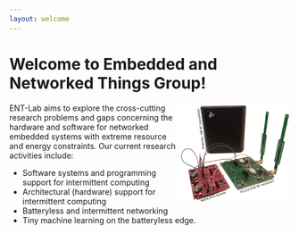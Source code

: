 ```yaml
---
layout: welcome
---
```

# Welcome to Embedded and Networked Things Group!

<img align="right" width="200px" src="assets/img/setup.png"> ENT-Lab aims to explore the cross-cutting research problems and gaps concerning the hardware and software for networked embedded systems with extreme resource and energy constraints. Our current research activities include:
- Software systems and programming support for intermittent computing
- Architectural (hardware) support for intermittent computing
- Batteryless and intermittent networking
- Tiny machine learning on the batteryless edge.
